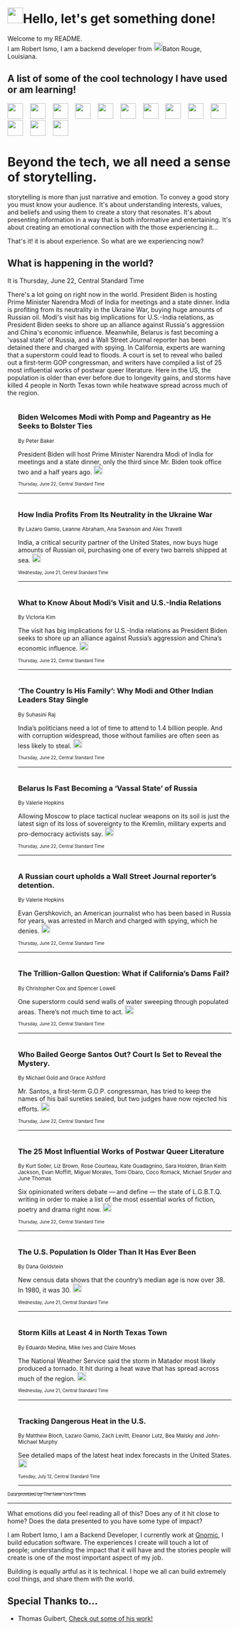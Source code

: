 <h1><img src="https://emojis.slackmojis.com/emojis/images/1643514375/3493/hot-coffee.gif?1643514375" width="35"/>Hello, let's get something done!</h1>

<p>Welcome to my README.<br/>
I am Robert Ismo, I am a backend developer from <img src="https://emojis.slackmojis.com/emojis/images/1638395689/50435/moulin_rouge.png?1638395689" width="20"/>Baton Rouge, Louisiana.</p>
<h2>A list of some of the cool technology I have used or am learning!</h2>
<p>
<img src="https://emojis.slackmojis.com/emojis/images/1643516091/21142/meow_bongotap.gif?1643516091" width="35" alt="">
<img src="https://img.shields.io/badge/Favorite%20Frontend%20Framework-SvelteKit-f83903" alt="">
<img src="https://img.shields.io/badge/Second%20Favorite-Vue-40b581" alt="">
<img src="https://img.shields.io/badge/Most%20Used%20Runtime-Nodejs-78b061" alt="">
<img src="https://emojis.slackmojis.com/emojis/images/1643517416/34482/fire.gif?1643517416" width="35" alt="">
<img src="https://img.shields.io/badge/Javascript%20But%20Better-Typescript-0078ca" alt="">
<img src="https://img.shields.io/badge/Favorite%20Language-Elixir-3e244d" alt="">
<img src="https://img.shields.io/badge/Containerize%20Everything-Docker-6ac9ef" alt="">
<img src="https://emojis.slackmojis.com/emojis/images/1643514596/5999/meow_party.gif?1643514596" width="35" alt="">
<img src="https://img.shields.io/badge/API%20Love%20Language-Graphql-de32a5" alt="">
<img src="https://img.shields.io/badge/Our%20Favorite%20Version%20Controller-Git-e94f33" alt="">
<img src="https://img.shields.io/badge/Favorite%20Database-Redis-d42d1d" alt="">
<img src="https://emojis.slackmojis.com/emojis/images/1643514559/5584/deployparrot.gif?1643514559" width="35" alt="">
<img src="https://img.shields.io/badge/Container%20Interstate-RabbitMQ-f66200" alt="">
<img src="https://img.shields.io/badge/Gotta%20Learn-Kubernetes-316adf" alt="">
<img src="https://img.shields.io/badge/Really%20Mature%20Now-WASM-654fef" alt="">
<img src="https://emojis.slackmojis.com/emojis/images/1666642497/61942/dance_vibe.gif?1666642497" width="35" alt="">
<img src="https://img.shields.io/badge/For%20My%20M1-ARM64-657d96" alt="">
<img src="https://img.shields.io/badge/Loving%20This%20So%20Much-TailwindCSS-17bcb5" alt="">
<img src="https://img.shields.io/badge/Cool%20Build%20Tool-Vite-f9cb24" alt="">
<img src="https://emojis.slackmojis.com/emojis/images/1669231376/62819/working-on-it.gif?1669231376" width="35" alt="">
<img src="https://img.shields.io/badge/Fun%20and%20Easy%20Database-MongoDB-5f8c49" alt="">
<img src="https://img.shields.io/badge/JS%20Life%20Support-NPM-c73737" alt="">
<img src="https://img.shields.io/badge/I%20Liked%20It-DynamoDB-0073b9" alt="">
<img src="https://emojis.slackmojis.com/emojis/images/1643514045/46/question.gif?1643514045" width="35" alt="">
<img src="https://img.shields.io/badge/cool-React-60d6f9" alt="">
<img src="https://img.shields.io/badge/Future%20Big%20Project-Lambda-f37e00" alt="">
<img src="https://img.shields.io/badge/NPM%20But%20Better-PNPM-f1aa07" alt="">
<img src="https://emojis.slackmojis.com/emojis/images/1643514943/9662/fbwow.gif?1643514943" width="35" alt="">
<img src="https://img.shields.io/badge/First%20Language-C-662079" alt="">
<img src="https://img.shields.io/badge/Where%20I%20Deploy%20Frontend-Vercel-000000" alt="">
<img src="https://img.shields.io/badge/Who%20Does%20not%20Want%20an%20App-Swift-f9492a" alt="">
<img src="https://emojis.slackmojis.com/emojis/images/1643514058/151/javascript.png?1643514058" width="35" alt="">
<img src="https://img.shields.io/badge/cool-Python-fbd542" alt="">
<img src="https://img.shields.io/badge/Favorite%20Something-Stripe-656cdc" alt="">
<img src="https://img.shields.io/badge/Of%20Course-HTML5-ed6327" alt="">
<img src="https://emojis.slackmojis.com/emojis/images/1660415405/60731/bomb.gif?1660415405" width="35" alt="">
<img src="https://img.shields.io/badge/hate-CSS-2964ec" alt="">
<img src="https://img.shields.io/badge/Learning-CircleCI-141215" alt="">
<img src="https://img.shields.io/badge/Learning-Rust-fbbb3b" alt="">
<img src="https://emojis.slackmojis.com/emojis/images/1660415397/60712/writing-hand.gif?1660415397" width="35" alt="">
<img src="https://img.shields.io/badge/Dev%20Browser%20of%20Choice-Firefox-cc4e26" alt="">
<img src="https://img.shields.io/badge/Recoverying%20From%20Windows-UNIX-1781e3" alt="">
<img src="https://img.shields.io/badge/LOVE-LogSeq-90c1c2" alt="">
<img src="https://emojis.slackmojis.com/emojis/images/1643514066/223/kirby.gif?1643514066" width="35" alt="">
<img src="https://img.shields.io/badge/Daily%20Driver-MacOS-e6e6e8" alt="">
<img src="https://img.shields.io/badge/Git%20Server-Github-000000" alt="">
<img src="https://img.shields.io/badge/enjoyable-EC2-f17428" alt="">
<img src="https://emojis.slackmojis.com/emojis/images/1643514239/2069/excited.gif?1643514239" width="35" alt="">
</p>
<h1>Beyond the tech, we all need a sense of storytelling.</h1>
<p>storytelling is more than just narrative and emotion. To convey a good story you must know your audience. It's about understanding interests, values, and beliefs and using them to create a story that resonates. It's about presenting information in a way that is both informative and entertaining. It's about creating an emotional connection with the those experiencing it...</p>
<p>That's it! it is about experience. So what are we experiencing now?</p>
<h2>What is happening in the world?</h2>
<p>It is Thursday, June 22, Central Standard Time</p>
<p>
There&#39;s a lot going on right now in the world. President Biden is hosting Prime Minister Narendra Modi of India for meetings and a state dinner. India is profiting from its neutrality in the Ukraine War, buying huge amounts of Russian oil. Modi&#39;s visit has big implications for U.S.-India relations, as President Biden seeks to shore up an alliance against Russia&#39;s aggression and China&#39;s economic influence. Meanwhile, Belarus is fast becoming a &#39;vassal state&#39; of Russia, and a Wall Street Journal reporter has been detained there and charged with spying. In California, experts are warning that a superstorm could lead to floods. A court is set to reveal who bailed out a first-term GOP congressman, and writers have compiled a list of 25 most influential works of postwar queer literature. Here in the US, the population is older than ever before due to longevity gains, and storms have killed 4 people in North Texas town while heatwave spread across much of the region.</p>
<ol>
<img src="https://img.shields.io/badge/-us-blue" alt="">
<h3>Biden Welcomes Modi with Pomp and Pageantry as He Seeks to Bolster Ties</h3>
<sub>By Peter Baker</sub>
<p>President Biden will host Prime Minister Narendra Modi of India for meetings and a state dinner, only the third since Mr. Biden took office two and a half years ago.  <a href="https://nyti.ms/3NFlz8a"><img src="https://developer.nytimes.com/files/poweredby_nytimes_30b.png?v=1583354208352" height="20"></a></p>
<sub><sub>Thursday, June 22, Central Standard Time</sub></sub>
<hr/>
<img src="https://img.shields.io/badge/-business-blue" alt="">
<h3>How India Profits From Its Neutrality in the Ukraine War</h3>
<sub>By Lazaro Gamio, Leanne Abraham, Ana Swanson and Alex Travelli</sub>
<p>India, a critical security partner of the United States, now buys huge amounts of Russian oil, purchasing one of every two barrels shipped at sea.  <a href="https://nyti.ms/3Xh5Orf"><img src="https://developer.nytimes.com/files/poweredby_nytimes_30b.png?v=1583354208352" height="20"></a></p>
<sub><sub>Wednesday, June 21, Central Standard Time</sub></sub>
<hr/>
<img src="https://img.shields.io/badge/-world-blue" alt="">
<h3>What to Know About Modi’s Visit and U.S.-India Relations</h3>
<sub>By Victoria Kim</sub>
<p>The visit has big implications for U.S.-India relations as President Biden seeks to shore up an alliance against Russia’s aggression and China’s economic influence.  <a href="https://nyti.ms/3CF8khx"><img src="https://developer.nytimes.com/files/poweredby_nytimes_30b.png?v=1583354208352" height="20"></a></p>
<sub><sub>Thursday, June 22, Central Standard Time</sub></sub>
<hr/>
<img src="https://img.shields.io/badge/-world-blue" alt="">
<h3>‘The Country Is His Family’: Why Modi and Other Indian Leaders Stay Single</h3>
<sub>By Suhasini Raj</sub>
<p>India’s politicians need a lot of time to attend to 1.4 billion people. And with corruption widespread, those without families are often seen as less likely to steal.  <a href="https://nyti.ms/3p9ADBH"><img src="https://developer.nytimes.com/files/poweredby_nytimes_30b.png?v=1583354208352" height="20"></a></p>
<sub><sub>Thursday, June 22, Central Standard Time</sub></sub>
<hr/>
<img src="https://img.shields.io/badge/-world-blue" alt="">
<h3>Belarus Is Fast Becoming a ‘Vassal State’ of Russia</h3>
<sub>By Valerie Hopkins</sub>
<p>Allowing Moscow to place tactical nuclear weapons on its soil is just the latest sign of its loss of sovereignty to the Kremlin, military experts and pro-democracy activists say.  <a href="https://nyti.ms/447A2Pq"><img src="https://developer.nytimes.com/files/poweredby_nytimes_30b.png?v=1583354208352" height="20"></a></p>
<sub><sub>Thursday, June 22, Central Standard Time</sub></sub>
<hr/>
<img src="https://img.shields.io/badge/-world-blue" alt="">
<h3>A Russian court upholds a Wall Street Journal reporter’s detention.</h3>
<sub>By Valerie Hopkins</sub>
<p>Evan Gershkovich, an American journalist who has been based in Russia for years, was arrested in March and charged with spying, which he denies.  <a href="https://nyti.ms/3CFfFh5"><img src="https://developer.nytimes.com/files/poweredby_nytimes_30b.png?v=1583354208352" height="20"></a></p>
<sub><sub>Thursday, June 22, Central Standard Time</sub></sub>
<hr/>
<img src="https://img.shields.io/badge/-magazine-blue" alt="">
<h3>The Trillion-Gallon Question: What if California’s Dams Fail?</h3>
<sub>By Christopher Cox and Spencer Lowell</sub>
<p>One superstorm could send walls of water sweeping through populated areas. There’s not much time to act.  <a href="https://nyti.ms/42TSJVR"><img src="https://developer.nytimes.com/files/poweredby_nytimes_30b.png?v=1583354208352" height="20"></a></p>
<sub><sub>Thursday, June 22, Central Standard Time</sub></sub>
<hr/>
<img src="https://img.shields.io/badge/-nyregion-blue" alt="">
<h3>Who Bailed George Santos Out? Court Is Set to Reveal the Mystery.</h3>
<sub>By Michael Gold and Grace Ashford</sub>
<p>Mr. Santos, a first-term G.O.P. congressman, has tried to keep the names of his bail sureties sealed, but two judges have now rejected his efforts.  <a href="https://nyti.ms/3CHGiBP"><img src="https://developer.nytimes.com/files/poweredby_nytimes_30b.png?v=1583354208352" height="20"></a></p>
<sub><sub>Thursday, June 22, Central Standard Time</sub></sub>
<hr/>
<img src="https://img.shields.io/badge/-t-magazine-blue" alt="">
<h3>The 25 Most Influential Works of Postwar Queer Literature</h3>
<sub>By Kurt Soller, Liz Brown, Rose Courteau, Kate Guadagnino, Sara Holdren, Brian Keith Jackson, Evan Moffitt, Miguel Morales, Tomi Obaro, Coco Romack, Michael Snyder and June Thomas</sub>
<p>Six opinionated writers debate — and define — the state of L.G.B.T.Q. writing in order to make a list of the most essential works of fiction, poetry and drama right now.  <a href="https://nyti.ms/3NHjjNH"><img src="https://developer.nytimes.com/files/poweredby_nytimes_30b.png?v=1583354208352" height="20"></a></p>
<sub><sub>Thursday, June 22, Central Standard Time</sub></sub>
<hr/>
<img src="https://img.shields.io/badge/-us-blue" alt="">
<h3>The U.S. Population Is Older Than It Has Ever Been</h3>
<sub>By Dana Goldstein</sub>
<p>New census data shows that the country’s median age is now over 38. In 1980, it was 30.  <a href="https://nyti.ms/3JrcVrw"><img src="https://developer.nytimes.com/files/poweredby_nytimes_30b.png?v=1583354208352" height="20"></a></p>
<sub><sub>Wednesday, June 21, Central Standard Time</sub></sub>
<hr/>
<img src="https://img.shields.io/badge/-us-blue" alt="">
<h3>Storm Kills at Least 4 in North Texas Town</h3>
<sub>By Eduardo Medina, Mike Ives and Claire Moses</sub>
<p>The National Weather Service said the storm in Matador most likely produced a tornado. It hit during a heat wave that has spread across much of the region.  <a href="https://nyti.ms/42VNG7g"><img src="https://developer.nytimes.com/files/poweredby_nytimes_30b.png?v=1583354208352" height="20"></a></p>
<sub><sub>Wednesday, June 21, Central Standard Time</sub></sub>
<hr/>
<img src="https://img.shields.io/badge/-us-blue" alt="">
<h3>Tracking Dangerous Heat in the U.S.</h3>
<sub>By Matthew Bloch, Lazaro Gamio, Zach Levitt, Eleanor Lutz, Bea Malsky and John-Michael Murphy</sub>
<p>See detailed maps of the latest heat index forecasts in the United States.  <a href="https://nyti.ms/3calp8v"><img src="https://developer.nytimes.com/files/poweredby_nytimes_30b.png?v=1583354208352" height="20"></a></p>
<sub><sub>Tuesday, July 12, Central Standard Time</sub></sub>
<hr/>
</ol>
<a href="https://developer.nytimes.com"><sub><sub>Data provided by The New York Times</sub></sub></a>
<hr/>
<p>What emotions did you feel reading all of this? Does any of it hit close to home? Does the data presented to you have some type of impact?</p>
<p>I am Robert Ismo, I am a Backend Developer, I currently work at <a href="https://gnomic.education/">Gnomic</a>, I build education software. The experiences I create will touch a lot of people; understanding the impact that it will have and the stories people will create is one of the most important aspect of my job.</p>
<p>Building is equally artful as it is technical. I hope we all can build extremely cool things, and share them with the world.</p>
<h2>Special Thanks to...</h2>
<ul>
<li>Thomas Guibert, <a href="https://github.com/thmsgbrt/thmsgbrt">Check out some of his work!</a></li>
</ul>